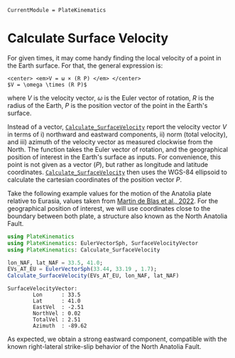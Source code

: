 ```@meta
CurrentModule = PlateKinematics
```

# Calculate Surface Velocity

For given times, it may come handy finding the local velocity of a point in the Earth surface. For that, the general expression is:

```@raw HTML
<center> <em>V = ω × (R P) </em> </center>
$V = \omega \times (R P)$
```

where *V* is the velocity vector, *ω* is the Euler vector of rotation, *R* is the radius of the Earth, *P* is the position vector of the point in the Earth's surface.

Instead of a vector, [`Calculate_SurfaceVelocity`](@ref) report the velocity vector *V* in terms of i) northward and eastward components, ii) norm (total velocity), and iii) azimuth of the velocity vector as measured clockwise from the North. The function takes the Euler vector of rotation, and the geographical position of interest in the Earth's surface as inputs. For convenience, this point is not given as a vector (*P*), but rather as longitude and latitude coordinates. [`Calculate_SurfaceVelocity`](@ref) then uses the WGS-84 ellipsoid to calculate the cartesian coordinates of the position vector *P*. 

Take the following example values for the motion of the Anatolia plate relative to Eurasia, values taken from [Martin de Blas et al., 2022](https://doi.org/10.1093/gji/ggac020). For the geographical position of interest, we will use coordinates close to the boundary between both plate, a structure also known as the North Anatolia Fault.

```julia
using PlateKinematics
using PlateKinematics: EulerVectorSph, SurfaceVelocityVector
using PlateKinematics: Calculate_SurfaceVelocity

lon_NAF, lat_NAF = 33.5, 41.0;
EVs_AT_EU = EulerVectorSph(33.44, 33.19 , 1.7);
Calculate_SurfaceVelocity(EVs_AT_EU, lon_NAF, lat_NAF)
```

```REPL
SurfaceVelocityVector:
        Lon      : 33.5
        Lat      : 41.0
        EastVel  : -2.51
        NorthVel : 0.02
        TotalVel : 2.51
        Azimuth  : -89.62
```

As expected, we obtain a strong eastward component, compatible with the known right-lateral strike-slip behavior of the North Anatolia Fault.